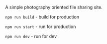 A simple photography oriented file sharing site.

`npm run build` - build for production


`npm run start` - run for production


`npm run dev` - run for dev
